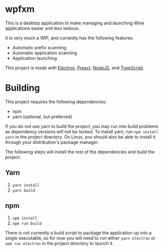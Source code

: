 # wpfxm

This is a desktop application to make managing and launching Wine applications easier and less tedious.

It is very much a WIP, and currently has the following features:

- Automatic prefix scanning
- Automatic application scanning
- Application launching

This project is made with [Electron](https://www.electronjs.org/), [Preact](https://preactjs.com/), [NodeJS](https://nodejs.org/), and [TypeScript](https://www.typescriptlang.org/).

# Building

This project requires the following dependencies:

- npm
- yarn (optional, but preferred)

If you do not use yarn to build the project, you may run into build problems as dependency versions will not be locked. To install yarn, run `npm install yarn` in the project directory. On Linux, you should also be able to install it through your distribution's package manager.

The following steps will install the rest of the dependencies and build the project:

## Yarn

1. `yarn install`
2. `yarn build`

## npm

1. `npm install`
2. `npm run build`

There is not currently a build script to package the application up into a single executable, so for now you will need to run either `yarn electron` or `npm run electron` in the project directory to launch it.
